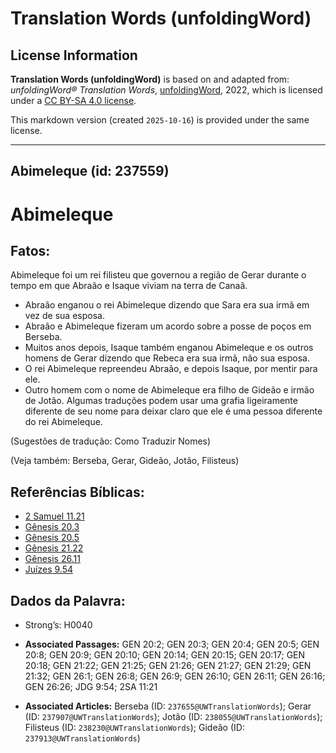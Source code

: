 # Translation Words (unfoldingWord)

## License Information

**Translation Words (unfoldingWord)** is based on and adapted from: _unfoldingWord® Translation Words_, [unfoldingWord](https://unfoldingword.org/utw), 2022, which is licensed under a [CC BY-SA 4.0 license](https://creativecommons.org/licenses/by-sa/4.0/legalcode.en).

This markdown version (created `2025-10-16`) is provided under the same license.



--------------------------------

## Abimeleque (id: 237559)

Abimeleque
==========

Fatos:
------

Abimeleque foi um rei filisteu que governou a região de Gerar durante o tempo em que Abraão e Isaque viviam na terra de Canaã.

* Abraão enganou o rei Abimeleque dizendo que Sara era sua irmã em vez de sua esposa.
* Abraão e Abimeleque fizeram um acordo sobre a posse de poços em Berseba.
* Muitos anos depois, Isaque também enganou Abimeleque e os outros homens de Gerar dizendo que Rebeca era sua irmã, não sua esposa.
* O rei Abimeleque repreendeu Abraão, e depois Isaque, por mentir para ele.
* Outro homem com o nome de Abimeleque era filho de Gideão e irmão de Jotão. Algumas traduções podem usar uma grafia ligeiramente diferente de seu nome para deixar claro que ele é uma pessoa diferente do rei Abimeleque.

(Sugestões de tradução: Como Traduzir Nomes)

(Veja também: Berseba, Gerar, Gideão, Jotão, Filisteus)

Referências Bíblicas:
---------------------

* [2 Samuel 11\.21](https://ref.ly/2Sam11:21)
* [Gênesis 20\.3](https://ref.ly/Gen20:3)
* [Gênesis 20\.5](https://ref.ly/Gen20:5)
* [Gênesis 21\.22](https://ref.ly/Gen21:22)
* [Gênesis 26\.11](https://ref.ly/Gen26:11)
* [Juízes 9\.54](https://ref.ly/Judg9:54)

Dados da Palavra:
-----------------

* Strong’s: H0040

* **Associated Passages:** GEN 20:2; GEN 20:3; GEN 20:4; GEN 20:5; GEN 20:8; GEN 20:9; GEN 20:10; GEN 20:14; GEN 20:15; GEN 20:17; GEN 20:18; GEN 21:22; GEN 21:25; GEN 21:26; GEN 21:27; GEN 21:29; GEN 21:32; GEN 26:1; GEN 26:8; GEN 26:9; GEN 26:10; GEN 26:11; GEN 26:16; GEN 26:26; JDG 9:54; 2SA 11:21
* **Associated Articles:** Berseba (ID: `237655@UWTranslationWords`); Gerar (ID: `237907@UWTranslationWords`); Jotão (ID: `238055@UWTranslationWords`); Filisteus (ID: `238230@UWTranslationWords`); Gideão (ID: `237913@UWTranslationWords`)

